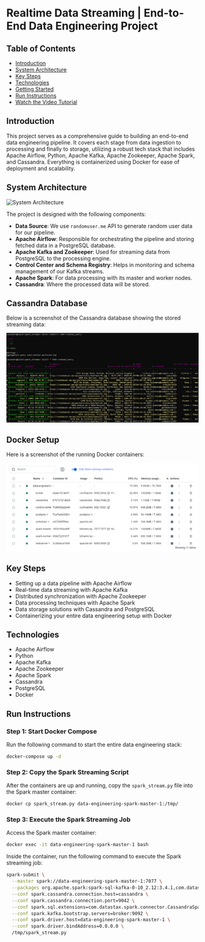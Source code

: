 # Realtime Data Streaming | End-to-End Data Engineering Project 

## Table of Contents
- [Introduction](#introduction)
- [System Architecture](#system-architecture)
- [Key Steps](#key-steps)
- [Technologies](#technologies)
- [Getting Started](#getting-started)
- [Run Instructions](#run-instructions)
- [Watch the Video Tutorial](#watch-the-video-tutorial)

## Introduction

This project serves as a comprehensive guide to building an end-to-end data engineering pipeline. It covers each stage from data ingestion to processing and finally to storage, utilizing a robust tech stack that includes Apache Airflow, Python, Apache Kafka, Apache Zookeeper, Apache Spark, and Cassandra. Everything is containerized using Docker for ease of deployment and scalability.

## System Architecture

![System Architecture](https://github.com/airscholar/e2e-data-engineering/blob/main/Data%20engineering%20architecture.png)

The project is designed with the following components:

- **Data Source**: We use `randomuser.me` API to generate random user data for our pipeline.
- **Apache Airflow**: Responsible for orchestrating the pipeline and storing fetched data in a PostgreSQL database.
- **Apache Kafka and Zookeeper**: Used for streaming data from PostgreSQL to the processing engine.
- **Control Center and Schema Registry**: Helps in monitoring and schema management of our Kafka streams.
- **Apache Spark**: For data processing with its master and worker nodes.
- **Cassandra**: Where the processed data will be stored.

## Cassandra Database

Below is a screenshot of the Cassandra database showing the stored streaming data:

![Cassandra Database](Cassandra.png)

## Docker Setup

Here is a screenshot of the running Docker containers:

![Docker Setup](Docker.png)


## Key Steps

- Setting up a data pipeline with Apache Airflow
- Real-time data streaming with Apache Kafka
- Distributed synchronization with Apache Zookeeper
- Data processing techniques with Apache Spark
- Data storage solutions with Cassandra and PostgreSQL
- Containerizing your entire data engineering setup with Docker

## Technologies

- Apache Airflow
- Python
- Apache Kafka
- Apache Zookeeper
- Apache Spark
- Cassandra
- PostgreSQL
- Docker

## Run Instructions

### Step 1: Start Docker Compose

Run the following command to start the entire data engineering stack:

```bash
docker-compose up -d
```

### Step 2: Copy the Spark Streaming Script

After the containers are up and running, copy the `spark_stream.py` file into the Spark master container:

```bash
docker cp spark_stream.py data-engineering-spark-master-1:/tmp/
```

### Step 3: Execute the Spark Streaming Job

Access the Spark master container:

```bash
docker exec -it data-engineering-spark-master-1 bash
```

Inside the container, run the following command to execute the Spark streaming job:

```bash
spark-submit \
  --master spark://data-engineering-spark-master-1:7077 \
  --packages org.apache.spark:spark-sql-kafka-0-10_2.12:3.4.1,com.datastax.spark:spark-cassandra-connector_2.12:3.4.1 \
  --conf spark.cassandra.connection.host=cassandra \
  --conf spark.cassandra.connection.port=9042 \
  --conf spark.sql.extensions=com.datastax.spark.connector.CassandraSparkExtensions \
  --conf spark.kafka.bootstrap.servers=broker:9092 \
  --conf spark.driver.host=data-engineering-spark-master-1 \
  --conf spark.driver.bindAddress=0.0.0.0 \
  /tmp/spark_stream.py
```
